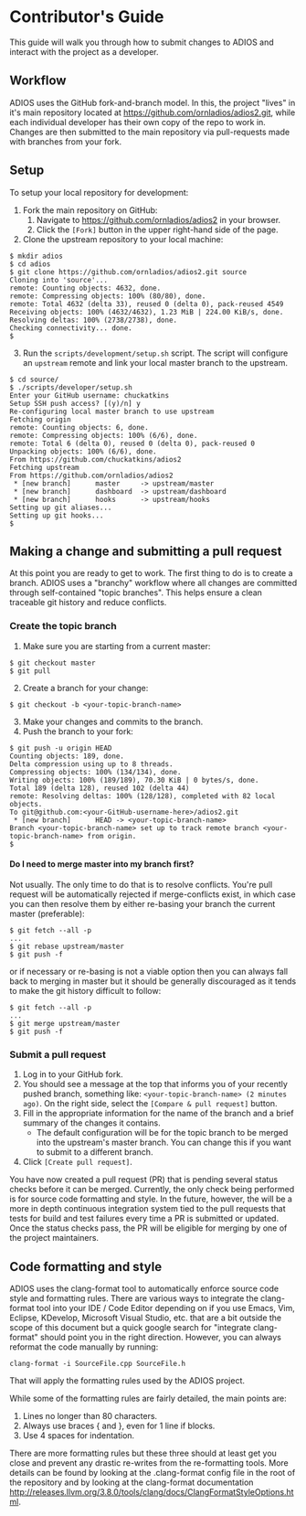 # Contributor's Guide

This guide will walk you through how to submit changes to ADIOS and interact
with the project as a developer.

## Workflow
ADIOS uses the GitHub fork-and-branch model. In this, the project "lives" in it's main repository located at https://github.com/ornladios/adios2.git, while each individual developer has their own copy of the repo to work in.  Changes are then submitted to the main repository via pull-requests made with branches from your fork.

## Setup
To setup your local repository for development:

  1. Fork the main repository on GitHub:
     1. Navigate to https://github.com/ornladios/adios2 in your browser.
     1. Click the `[Fork]` button in the upper right-hand side of the page.
  2. Clone the upstream repository to your local machine:
```
$ mkdir adios
$ cd adios
$ git clone https://github.com/ornladios/adios2.git source
Cloning into 'source'...
remote: Counting objects: 4632, done.
remote: Compressing objects: 100% (80/80), done.
remote: Total 4632 (delta 33), reused 0 (delta 0), pack-reused 4549
Receiving objects: 100% (4632/4632), 1.23 MiB | 224.00 KiB/s, done.
Resolving deltas: 100% (2738/2738), done.
Checking connectivity... done.
$
```
  3. Run the `scripts/development/setup.sh` script.  The script will configure an `upstream` remote and link your local master branch to the upstream.
```
$ cd source/
$ ./scripts/developer/setup.sh 
Enter your GitHub username: chuckatkins
Setup SSH push access? [(y)/n] y
Re-configuring local master branch to use upstream
Fetching origin
remote: Counting objects: 6, done.
remote: Compressing objects: 100% (6/6), done.
remote: Total 6 (delta 0), reused 0 (delta 0), pack-reused 0
Unpacking objects: 100% (6/6), done.
From https://github.com/chuckatkins/adios2
Fetching upstream
From https://github.com/ornladios/adios2
 * [new branch]      master     -> upstream/master
 * [new branch]      dashboard  -> upstream/dashboard
 * [new branch]      hooks      -> upstream/hooks
Setting up git aliases...
Setting up git hooks...
$
```

## Making a change and submitting a pull request
At this point you are ready to get to work.  The first thing to do is to create a branch.  ADIOS uses a "branchy" workflow where all changes are committed through self-contained "topic branches".  This helps ensure a clean traceable git history and reduce conflicts.

### Create the topic branch

1. Make sure you are starting from a current master:
```
$ git checkout master
$ git pull
```
2. Create a branch for your change:
```
$ git checkout -b <your-topic-branch-name>
```
3. Make your changes and commits to the branch.
4. Push the branch to your fork:
```
$ git push -u origin HEAD
Counting objects: 189, done.
Delta compression using up to 8 threads.
Compressing objects: 100% (134/134), done.
Writing objects: 100% (189/189), 70.30 KiB | 0 bytes/s, done.
Total 189 (delta 128), reused 102 (delta 44)
remote: Resolving deltas: 100% (128/128), completed with 82 local objects.
To git@github.com:<your-GitHub-username-here>/adios2.git
 * [new branch]      HEAD -> <your-topic-branch-name>
Branch <your-topic-branch-name> set up to track remote branch <your-topic-branch-name> from origin.
$
```

#### Do I need to merge master into my branch first?
Not usually.  The only time to do that is to resolve conflicts.  You're pull request will be automatically rejected if merge-conflicts exist, in which case you can then resolve them by either re-basing your branch the current master (preferable):
```
$ git fetch --all -p
...
$ git rebase upstream/master
$ git push -f
```
or if necessary or re-basing is not a viable option then you can always fall back to merging in master but it should be generally discouraged as it tends to make the git history difficult to follow:
```
$ git fetch --all -p
...
$ git merge upstream/master
$ git push -f
```

### Submit a pull request
1. Log in to your GitHub fork.
2. You should see a message at the top that informs you of your recently pushed branch, something like: `<your-topic-branch-name> (2 minutes ago)`.  On the right side, select the `[Compare & pull request]` button.
3. Fill in the appropriate information for the name of the branch and a brief summary of the changes it contains.
   * The default configuration will be for the topic branch to be merged into the upstream's master branch.  You can change this if you want to submit to a different branch.
4. Click `[Create pull request]`.

You have now created a pull request (PR) that is pending several status checks before it can be merged.  Currently, the only check being performed is for source code formatting and style.  In the future, however, the will be a more in depth continuous integration system tied to the pull requests that tests for build and test failures every time a PR is submitted or updated.  Once the status checks pass, the PR will be eligible for merging by one of the project maintainers.

## Code formatting and style
ADIOS uses the clang-format tool to automatically enforce source code style and formatting rules.  There are various ways to integrate the clang-format tool into your IDE / Code Editor depending on if you use Emacs, Vim, Eclipse, KDevelop, Microsoft Visual Studio, etc. that are a bit outside the scope of this document but a quick google search for "integrate <insert-editor-here> clang-format" should point you in the right direction.  However, you can always reformat the code manually by running:
```
clang-format -i SourceFile.cpp SourceFile.h
```
That will apply the formatting rules used by the ADIOS project.

While some of the formatting rules are fairly detailed, the main points are:

1. Lines no longer than 80 characters.
1. Always use braces { and }, even for 1 line if blocks.
1. Use 4 spaces for indentation.

There are more formatting rules but these three should at least get you close and prevent any drastic re-writes from the re-formatting tools.  More details can be found by looking at the .clang-format config file in the root of the repository and by looking at the clang-format documentation http://releases.llvm.org/3.8.0/tools/clang/docs/ClangFormatStyleOptions.html.
